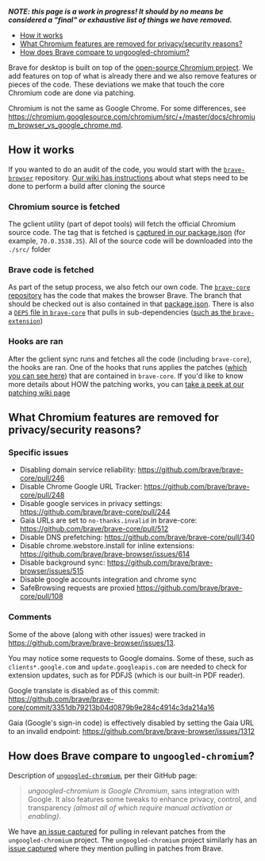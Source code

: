 _**NOTE: this page is a work in progress! It should by no means be considered a "final" or exhaustive list of things we have removed.**_

- [How it works](#how-it-works)
- [What Chromium features are removed for privacy/security reasons?](#what-chromium-features-are-removed-for-privacysecurity-reasons)
- [How does Brave compare to ungoogled-chromium?](#how-does-brave-compare-to-ungoogled-chromium)

Brave for desktop is built on top of the [open-source Chromium project](https://www.chromium.org/chromium-projects). We add features on top of what is already there and we also remove features or pieces of the code. These deviations we make that touch the core Chromium code are done via patching.

Chromium is not the same as Google Chrome. For some differences, see https://chromium.googlesource.com/chromium/src/+/master/docs/chromium_browser_vs_google_chrome.md. 

## How it works
If you wanted to do an audit of the code, you would start with the [`brave-browser`](https://github.com/brave/brave-browser) repository. [Our wiki has instructions](https://github.com/brave/brave-browser/wiki) about what steps need to be done to perform a build after cloning the source

### Chromium source is fetched
The gclient utility (part of depot tools) will fetch the official Chromium source code. The tag that is fetched is [captured in our package.json](https://github.com/brave/brave-browser/blob/master/package.json) (for example, `70.0.3538.35`). All of the source code will be downloaded into the `./src/` folder

### Brave code is fetched
As part of the setup process, we also fetch our own code. The [`brave-core` repository](https://github.com/brave/brave-core) has the code that makes the browser Brave. The branch that should be checked out is also contained in that [package.json](https://github.com/brave/brave-browser/blob/master/package.json). There is also a [`DEPS` file in `brave-core`](https://github.com/brave/brave-core/blob/master/DEPS) that pulls in sub-dependencies ([such as the `brave-extension`](https://github.com/brave/brave-extension))

### Hooks are ran
After the gclient sync runs and fetches all the code (including `brave-core`), the hooks are ran. One of the hooks that runs applies the patches ([which you can see here](https://github.com/brave/brave-core/tree/master/patches)) that are contained in `brave-core`. If you'd like to know more details about HOW the patching works, you can [take a peek at our patching wiki page](https://github.com/brave/brave-browser/wiki/Patching-Chromium)


## What Chromium features are removed for privacy/security reasons?

### Specific issues
- Disabling domain service reliability: https://github.com/brave/brave-core/pull/246
- Disable Chrome Google URL Tracker: https://github.com/brave/brave-core/pull/248
- Disable google services in privacy settings: https://github.com/brave/brave-core/pull/244
- Gaia URLs are set to `no-thanks.invalid` in brave-core: https://github.com/brave/brave-core/pull/512
- Disable DNS prefetching: https://github.com/brave/brave-core/pull/340
- Disable chrome.webstore.install for inline extensions: https://github.com/brave/brave-browser/issues/614
- Disable background sync: https://github.com/brave/brave-browser/issues/515
- Disable google accounts integration and chrome sync
- SafeBrowsing requests are proxied https://github.com/brave/brave-core/pull/108

### Comments
Some of the above (along with other issues) were tracked in https://github.com/brave/brave-browser/issues/13.

You may notice some requests to Google domains. Some of these, such as `clients*.google.com` and `update.googleapis.com` are needed to check for extension updates, such as for PDFJS (which is our built-in PDF reader).

Google translate is disabled as of this commit: https://github.com/brave/brave-core/commit/3351db79213b04d0879b9e284c4914c3da214a16

Gaia (Google's sign-in code) is effectively disabled by setting the Gaia URL to an invalid endpoint: https://github.com/brave/brave-browser/issues/1312

## How does Brave compare to `ungoogled-chromium`?
Description of [`ungoogled-chromium`](https://github.com/Eloston/ungoogled-chromium), per their GitHub page:
> *ungoogled-chromium is Google Chromium*, sans integration with Google. It also features some tweaks to enhance privacy, control, and transparency _(almost all of which require manual activation or enabling)_.

We have [an issue captured](https://github.com/brave/brave-browser/issues/1431) for pulling in relevant patches from the `ungoogled-chromium` project. The `ungoogled-chromium` project similarly has an [issue captured](https://github.com/Eloston/ungoogled-chromium/issues/543) where they mention pulling in patches from Brave.
